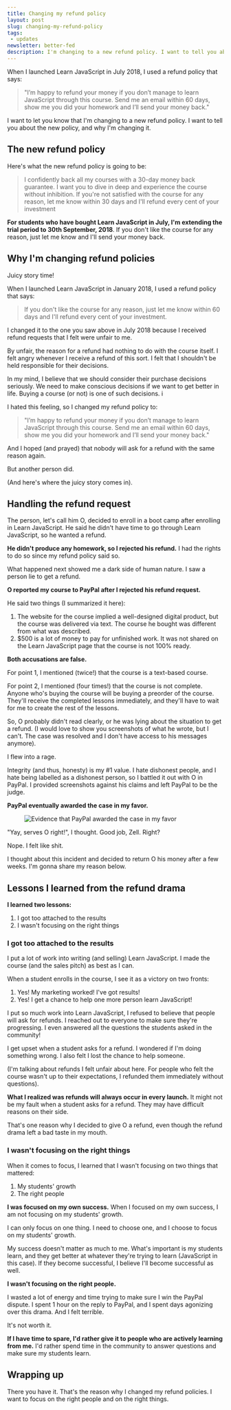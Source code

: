 ```yaml
---
title: Changing my refund policy
layout: post
slug: changing-my-refund-policy
tags:
 - updates
newsletter: better-fed
description: I'm changing to a new refund policy. I want to tell you about the new policy, and why I'm changing it.
---
```

When I launched Learn JavaScript in July 2018, I used a refund policy that says:

> "I’m happy to refund your money if you don’t manage to learn JavaScript through this course. Send me an email within 60 days, show me you did your homework and I’ll send your money back."

I want to let you know that I'm changing to a new refund policy. I want to tell you about the new policy, and why I'm changing it.

<!-- more -->

## The new refund policy

Here's what the new refund policy is going to be:

> I confidently back all my courses with a 30-day money back guarantee. I want you to dive in deep and experience the course without inhibition. If you're not satisfied with the course for any reason, let me know within 30 days and I'll refund every cent of your investment

**For students who have bought Learn JavaScript in July, I'm extending the trial period to 30th September, 2018**. If you don't like the course for any reason, just let me know and I'll send your money back.

## Why I'm changing refund policies

Juicy story time!

When I launched Learn JavaScript in January 2018, I used a refund policy that says:

> If you don't like the course for any reason, just let me know within 60 days and I'll refund every cent of your investment.

I changed it to the one you saw above in July 2018 because I received refund requests that I felt were unfair to me.

By unfair, the reason for a refund had nothing to do with the course itself. I felt angry whenever I receive a refund of this sort. I felt that I shouldn't be held responsible for their decisions.

In my mind, I believe that we should consider their purchase decisions seriously. We need to make conscious decisions if we want to get better in life. Buying a course (or not) is one of such decisions. i

I hated this feeling, so I changed my refund policy to:

> "I’m happy to refund your money if you don’t manage to learn JavaScript through this course. Send me an email within 60 days, show me you did your homework and I’ll send your money back."

And I hoped (and prayed) that nobody will ask for a refund with the same reason again.

But another person did.

(And here's where the juicy story comes in).

## Handling the refund request

The person, let's call him O, decided to enroll in a boot camp after enrolling in Learn JavaScript. He said he didn't have time to go through Learn JavaScript, so he wanted a refund.

**He didn't produce any homework, so I rejected his refund.** I had the rights to do so since my refund policy said so.

What happened next showed me a dark side of human nature. I saw a person lie to get a refund.

**O reported my course to PayPal after I rejected his refund request.**

He said two things (I summarized it here):

1. The website for the course implied a well-designed digital product, but the course was delivered via text. The course he bought was different from what was described.
2. $500 is a lot of money to pay for unfinished work. It was not shared on the Learn JavaScript page that the course is not 100% ready.

**Both accusations are false.**

For point 1, I mentioned (twice!) that the course is a text-based course.

For point 2, I mentioned (four times!) that the course is not complete. Anyone who's buying the course will be buying a preorder of the course. They'll receive the completed lessons immediately, and they'll have to wait for me to create the rest of the lessons.

So, O probably didn't read clearly, or he was lying about the situation to get a refund. (I would love to show you screenshots of what he wrote, but I can't. The case was resolved and I don't have access to his messages anymore).

I flew into a rage.

Integrity (and thus, honesty) is my #1 value. I hate dishonest people, and I hate being labelled as a dishonest person, so I battled it out with O in PayPal. I provided screenshots against his claims and left PayPal to be the judge.

**PayPal eventually awarded the case in my favor.**

<figure><img src="/images/2018/changing-refund-policy/win.png" alt="Evidence that PayPal awarded the case in my favor">
</figure>

"Yay, serves O right!", I thought. Good job, Zell. Right?

Nope. I felt like shit.

I thought about this incident and decided to return O his money after a few weeks. I'm gonna share my reason below.

## Lessons I learned from the refund drama

**I learned two lessons:**

1. I got too attached to the results
2. I wasn't focusing on the right things

### I got too attached to the results

I put a lot of work into writing (and selling) Learn JavaScript. I made the course (and the sales pitch) as best as I can.

When a student enrolls in the course, I see it as a victory on two fronts:

1. Yes! My marketing worked! I've got results!
2. Yes! I get a chance to help one more person learn JavaScript!

I put so much work into Learn JavaScript, I refused to believe that people will ask for refunds. I reached out to everyone to make sure they're progressing. I even answered all the questions the students asked in the community!

I get upset when a student asks for a refund. I wondered if I'm doing something wrong. I also felt I lost the chance to help someone.

(I'm talking about refunds I felt unfair about here. For people who felt the course wasn't up to their expectations, I refunded them immediately without questions).

**What I realized was refunds will always occur in every launch.** It might not be my fault when a student asks for a refund. They may have difficult reasons on their side.

That's one reason why I decided to give O a refund, even though the refund drama left a bad taste in my mouth.

### I wasn't focusing on the right things

When it comes to focus, I learned that I wasn't focusing on two things that mattered:

1. My students' growth
2. The right people

**I was focused on my own success.** When I focused on my own success, I am not focusing on my students' growth.

I can only focus on one thing. I need to choose one, and I choose to focus on my students' growth.

My success doesn't matter as much to me. What's important is my students learn, and they get better at whatever they're trying to learn (JavaScript in this case). If they become successful, I believe I'll become successful as well.

**I wasn't focusing on the right people.**

I wasted a lot of energy and time trying to make sure I win the PayPal dispute. I spent 1 hour on the reply to PayPal, and I spent days agonizing over this drama. And I felt terrible.

It's not worth it.

**If I have time to spare, I'd rather give it to people who are actively learning from me.** I'd rather spend time in the community to answer questions and make sure my students learn.

## Wrapping up

There you have it. That's the reason why I changed my refund policies. I want to focus on the right people and on the right things.
